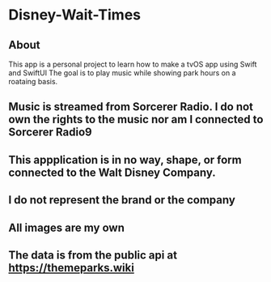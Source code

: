 # Disney-Wait-Times

## About 
This app is a personal project to learn how to make a tvOS app using Swift and SwiftUI
The goal is to play music while showing park hours on a roataing basis.

## Music is streamed from Sorcerer Radio. I do not own the rights to the music nor am I connected to Sorcerer Radio9

## This appplication is in no way, shape, or form connected to the Walt Disney Company. 
## I do not represent the brand or the company

## All images are my own

## The data is from the public api at https://themeparks.wiki
